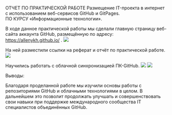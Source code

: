 ОТЧЕТ ПО ПРАКТИЧЕСКОЙ РАБОТЕ 
Размещение IT-проекта в интернет с использованием веб-сервисов GitHub и GitPages.  
ПО КУРСУ «Информационные технологии».  


В ходе данное практической работы мы сделали главную страницу веб-сайта аккаунта GitHub, размещённую по адресу: https://allenykh.github.io/ . 
![](https://github.com/Allenykh/report/tree/main/1.png)
 

На ней разместили ссылки на реферат и отчёт по практической работе. 
![](https://github.com/Allenykh/report/tree/main/2.png)
 

Научились работать с облачной синхронизацией ПК-GitHub. 
![](https://github.com/Allenykh/report/tree/main/3.png)
![](https://github.com/Allenykh/report/tree/main/4.png) 

Выводы: 

Благодаря проделанной работе мы изучили основы работы с репозиториями GitHub и облачными технологиями в целом. В дальнейшем это позволит продолжать улучшать и совершенствовать свои навыки при поддержке международного сообщества IT специалистов объединённых GitHub. 
